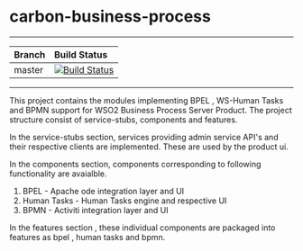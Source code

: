 carbon-business-process
=======================

---

|  Branch | Build Status |
| :------------ |:-------------
| master      | [![Build Status](https://wso2.org/jenkins/job/platform-builds/job/carbon-business-process/badge/icon)](https://wso2.org/jenkins/job/platform-builds/job/carbon-business-process) |


---

This project contains the modules implementing BPEL , WS-Human Tasks and BPMN support for WSO2 Business Process Server Product.
The project structure consist of service-stubs, components and features.

In the service-stubs section, services providing admin service API's and their respective clients are implemented. These are used
by the product ui.

In the components section, components corresponding to following functionality are avaialble. 

1. BPEL  - Apache ode integration layer and UI
2. Human Tasks - Human Tasks engine and respective UI
3. BPMN - Activiti integration layer and UI

In the features section , these individual components are packaged into features as bpel , human tasks and bpmn.

